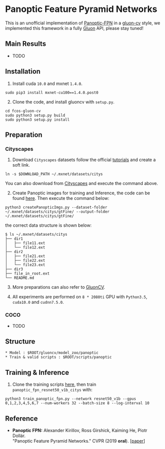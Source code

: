 # Panoptic Feature Pyramid Networks

This is an unofficial implementation of [Panoptic-FPN](https://arxiv.org/abs/1901.02446) in a [gluon-cv](http://gluon-cv.mxnet.io) style, we implemented this framework in a fully [Gluon](https://mxnet.incubator.apache.org/versions/master/gluon/index.html) API, please stay tuned! 

## Main Results
* TODO

## Installation 
1. Install cuda `10.0` and mxnet `1.4.0`.
```Shell
sudo pip3 install mxnet-cu100==1.4.0.post0
```
2. Clone the code, and install gluoncv with ``setup.py``.
```Shell
cd fcos-gluon-cv
sudo python3 setup.py build
sudo python3 setup.py install
```

## Preparation
### Cityscapes
1. Download `Cityscapes` datasets follow the official [tutorials](https://gluon-cv.mxnet.io/build/examples_datasets/cityscapes.html#sphx-glr-build-examples-datasets-cityscapes-py) and create a soft link.
```Shell
ln -s $DOWNLOAD_PATH ~/.mxnet/datasets/citys
```
You can also download from [Cityscapes](https://www.cityscapes-dataset.com/) and execute the command above.

2. Create Panoptic images for training and Inference, the code can be found [here](https://github.com/mcordts/cityscapesScripts/blob/master/cityscapesscripts/preparation/createPanopticImgs.py). Then execute the command below:
```Shell
python3 createPanopticImgs.py --dataset-folder ~/.mxnet/datasets/citys/gtFine/ --output-folder ~/.mxnet/datasets/citys/gtFine/
```
the correct data structure is shown below:
```Shell
$ ls ~/.mxnet/datasets/citys
├── dir1
│   ├── file11.ext
│   └── file12.ext
├── dir2
│   ├── file21.ext
│   ├── file22.ext
│   └── file23.ext
├── dir3
├── file_in_root.ext
└── README.md
```
   
3. More preparations can also refer to [GluonCV](https://gluon-cv.mxnet.io/index.html).

4. All experiments are performed on `8 * 2080ti` GPU with `Python3.5`, `cuda10.0` and `cudnn7.5.0`.
### COCO
* TODO


## Structure
```Shell
* Model : $ROOT/gluoncv/model_zoo/panoptic
* Train & valid scripts : $ROOT/scripts/panoptic
```

## Training & Inference 
1. Clone the training scripts [here](https://github.com/Angzz/panoptic-fpn-gluon/blob/master/scripts/panoptic/train_panoptic_fpn.py), then train `panoptic_fpn_resnet50_v1b_citys` with:
  ```Shell
  python3 train_panoptic_fpn.py --network resnet50_v1b --gpus 0,1,2,3,4,5,6,7 --num-workers 32 --batch-size 8 --log-interval 10 
  ```

## Reference 
* **Panoptic FPN:** Alexander Kirillov, Ross Girshick, Kaiming He, Piotr Dollár.<br />"Panoptic Feature Pyramid Networks." CVPR (2019 **oral**). [[paper](https://arxiv.org/pdf/1901.02446.pdf)] 
